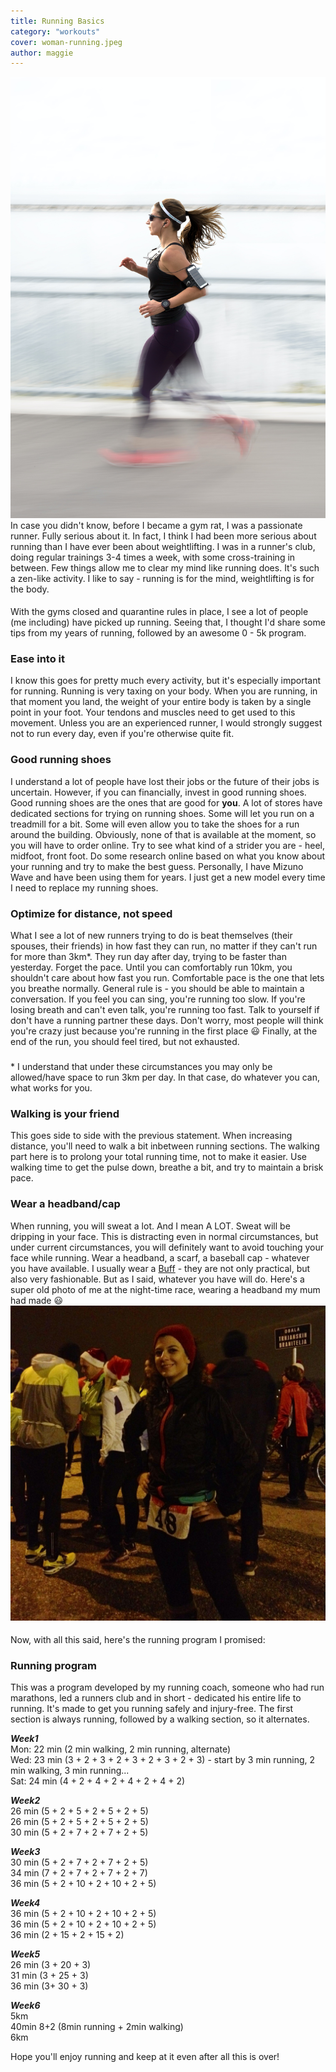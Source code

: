 ```yaml
---
title: Running Basics
category: "workouts"
cover: woman-running.jpeg
author: maggie
---
```

![Woman Running](./woman-running.jpeg "Woman Running")
In case you didn't know, before I became a gym rat, I was a passionate runner. Fully serious about it. 
In fact, I think I had been more serious about running than I have ever been about weightlifting. 
I was in a runner's club, doing regular trainings 3-4 times a week, with some cross-training in between. 
Few things allow me to clear my mind like running does. It's such a zen-like activity. I like to say - running is for the mind, weightlifting is for the body.
####
With the gyms closed and quarantine rules in place, I see a lot of people (me including) have picked up running. 
Seeing that, I thought I'd share some tips from my years of running, followed by an awesome 0 - 5k program.

### Ease into it
I know this goes for pretty much every activity, but it's especially important for running. Running is very taxing on your body. 
When you are running, in that moment you land, the weight of your entire body is taken by a single point in your foot. Your tendons and muscles need to get used to this movement. 
Unless you are an experienced runner, I would strongly suggest not to run every day, even if you're otherwise quite fit.

### Good running shoes
I understand a lot of people have lost their jobs or the future of their jobs is uncertain. 
However, if you can financially, invest in good running shoes. Good running shoes are the ones that are good for **you**. A lot of stores have dedicated sections for trying on running shoes.
 Some will let you run on a treadmill for a bit. Some will even allow you to take the shoes for a run around the building. 
 Obviously, none of that is available at the moment, so you will have to order online. Try to see what kind of a strider you are - heel, midfoot, front foot. Do some research online based on what you know about your running and try to make the best guess. 
 Personally, I have Mizuno Wave and have been using them for years. I just get a new model every time I need to replace my running shoes.

### Optimize for distance, not speed
What I see a lot of new runners trying to do is beat themselves (their spouses, their friends) in how fast they can run, no matter if they can't run for more than 3km\*. They run day after day, trying to be faster than yesterday. Forget the pace. Until you can comfortably run 10km, you shouldn't care about how fast you run. 
Comfortable pace is the one that lets you breathe normally. General rule is - you should be able to maintain a conversation. If you feel you can sing, you're running too slow. 
If you're losing breath and can't even talk, you're running too fast. Talk to yourself if don't have a running partner these days. 
Don't worry, most people will think you're crazy just because you're running in the first place :smiley: Finally, at the end of the run, you should feel tired, but not exhausted.
###
\* I understand that under these circumstances you may only be allowed/have space to run 3km per day. In that case, do whatever you can, what works for you.

### Walking is your friend
This goes side to side with the previous statement. When increasing distance, you'll need to walk a bit inbetween running sections. 
The walking part here is to prolong your total running time, not to make it easier. Use walking time to get the pulse down, breathe a bit, and try to maintain a brisk pace.

### Wear a headband/cap
When running, you will sweat a lot. And I mean A LOT. 
Sweat will be dripping in your face. 
This is distracting even in normal circumstances, but under current circumstances, you will definitely want to avoid touching your face while running. 
Wear a headband, a scarf, a baseball cap - whatever you have available. I usually wear a [Buff](https://www.buff.com/ie/sport/running.html/) - they are not only practical, but also very fashionable.
But as I said, whatever you have will do. Here's a super old photo of me at the night-time race, wearing a headband my mum had made :smiley:
![Me Running](./me-running.jpg "Me Running")

####
Now, with all this said, here's the running program I promised:

### Running program
This was a program developed by my running coach, someone who had run marathons, led a runners club and in short - dedicated his entire life to running.
It's made to get you running safely and injury-free. The first section is always running, followed by a walking section, so it alternates.

***Week1***      
Mon: 22 min (2 min walking, 2 min running, alternate)   
Wed: 23 min (3 + 2 + 3 + 2 + 3 + 2 + 3 + 2 + 3) - start by 3 min running, 2 min walking, 3 min running...   
Sat: 24 min (4 + 2 + 4 + 2 + 4 + 2 + 4 + 2)   

***Week2***   
26 min (5 + 2 + 5 + 2 + 5 + 2 + 5)   
26 min (5 + 2 + 5 + 2 + 5 + 2 + 5)   
30 min (5 + 2 + 7 + 2 + 7 + 2 + 5)  
   
***Week3***   
30 min (5 + 2 + 7 + 2 + 7 + 2 + 5)   
34 min (7 + 2 + 7 + 2 + 7 + 2 + 7)   
36 min (5 + 2 + 10 + 2 + 10 + 2 + 5)   
   
***Week4***    
36 min (5 + 2 + 10 + 2 + 10 + 2 + 5)   
36 min (5 + 2 + 10 + 2 + 10 + 2 + 5)   
36 min (2 + 15 + 2 + 15 + 2)   
   
***Week5***   
26 min (3 + 20 + 3)   
31 min (3 + 25 + 3)   
36 min (3+ 30 + 3)   
   
***Week6***   
5km    
40min 8+2 (8min running + 2min walking)   
6km   

Hope you'll enjoy running and keep at it even after all this is over!



